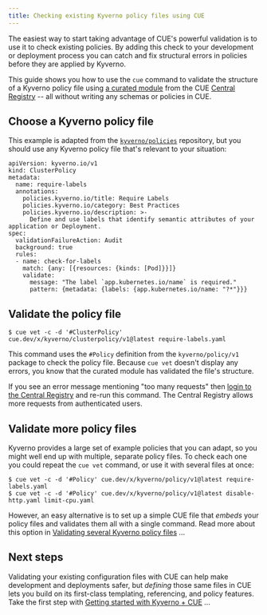 ```yaml
---
title: Checking existing Kyverno policy files using CUE
---
```


The easiest way to start taking advantage of CUE's powerful validation is to
use it to check existing policies. By adding this check to your
development or deployment process you can catch and fix structural errors in policies
before they are applied by Kyverno.

This guide shows you how to use the `cue` command to validate the structure of
a Kyverno policy file using
[a curated module](/getting-started/kyverno/) from the
CUE [Central Registry](https://registry.cue.works) -- all without writing any
schemas or policies in CUE.

<!--more-->

## Choose a Kyverno policy file

This example is adapted from the
[`kyverno/policies`](https://github.com/kyverno/policies/blob/main/best-practices/require-labels/require-labels.yaml)
repository, but you should use any Kyverno policy file that's relevant
to your situation:

``` { .yaml title="require-labels.yaml" }
apiVersion: kyverno.io/v1
kind: ClusterPolicy
metadata:
  name: require-labels
  annotations:
    policies.kyverno.io/title: Require Labels
    policies.kyverno.io/category: Best Practices
    policies.kyverno.io/description: >-
      Define and use labels that identify semantic attributes of your application or Deployment.
spec:
  validationFailureAction: Audit
  background: true
  rules:
  - name: check-for-labels
    match: {any: [{resources: {kinds: [Pod]}}]}
    validate:
      message: "The label `app.kubernetes.io/name` is required."
      pattern: {metadata: {labels: {app.kubernetes.io/name: "?*"}}}
```

## Validate the policy file

``` { .shell-session title="TERMINAL" data-copy="cue vet -c -d &#39;#ClusterPolicy&#39; cue.dev/x/kyverno/clusterpolicy/v1@latest require-labels.yaml" }
$ cue vet -c -d '#ClusterPolicy' cue.dev/x/kyverno/clusterpolicy/v1@latest require-labels.yaml
```

This command uses the `#Policy` definition from the `kyverno/policy/v1` package
to check the policy file. Because `cue vet` doesn't display any errors,
you know that the curated module has validated the file's structure.

If you see an error message mentioning "too many requests" then
[login to the Central Registry](../login-central-registry.md)
and re-run this command.
The Central Registry allows more requests from authenticated users.

## Validate more policy files

Kyverno provides a large set of example policies that you can adapt, so you
might well end up with multiple, separate policy files. To check each one
you could repeat the `cue vet` command, or use it with several files at once:

``` { .shell-session title="TERMINAL" data-copy="cue vet -c -d &#39;#Policy&#39; cue.dev/x/kyverno/policy/v1@latest require-labels.yaml&#10;cue vet -c -d &#39;#Policy&#39; cue.dev/x/kyverno/policy/v1@latest disable-http.yaml limit-cpu.yaml" }
$ cue vet -c -d '#Policy' cue.dev/x/kyverno/policy/v1@latest require-labels.yaml
$ cue vet -c -d '#Policy' cue.dev/x/kyverno/policy/v1@latest disable-http.yaml limit-cpu.yaml
```

However, an easy alternative is to set up a simple CUE file that *embeds* your
policy files and validates them all with a single command.
Read more about this option in
[Validating several Kyverno policy files](../validating-several-kyverno-policy-files/index.md) ...

## Next steps

Validating your existing configuration files with CUE can help make development
and deployments safer, but *defining* those same files in CUE lets you build on
its first-class templating, referencing, and policy features. Take the first
step with
[Getting started with Kyverno + CUE](../getting-started-with-kyverno-cue/index.md)
...
